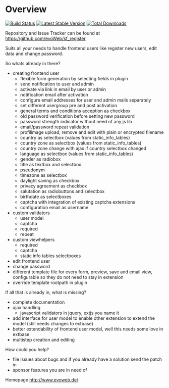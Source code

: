 # Overview
[![Build Status](https://travis-ci.org/evoWeb/sf_register.svg?branch=develop)](https://travis-ci.org/evoWeb/sf_register)
[![Latest Stable Version](https://poser.pugx.org/evoweb/sf-register/v/stable)](https://packagist.org/packages/evoweb/sf-register)
[![Total Downloads](https://poser.pugx.org/evoweb/sf-register/downloads)](https://packagist.org/packages/evoweb/sf-register)

Repository and Issue Tracker can be found at https://github.com/evoWeb/sf_register

Suits all your needs to handle frontend users like register new users, edit data and change password.

So whats already in there?

- creating frontend user
    - flexible form generation by selecting fields in plugin
    - send notification to user and admin
    - activate via link in email by user or admin
    - notification email after activation
    - configure email addresses for user and admin mails separately
    - set different usergroup pre and post activation
    - general terms and conditions acception as checkbox
    - old password verification before setting new password
    - password strength indicator without need of any js lib
    - email/password repeat validation
    - profilimage upload, remove and edit with plain or encrypted filename
    - country as selectbox (values from static_info_tables)
    - country zone as selectbox (values from static_info_tables)
    - country zone change with ajax if country selectbox changed
    - language as selectbox (values from static_info_tables)
    - gender as radiobox
    - title as textbox and selectbox
    - pseudonym
    - timezone as selectbox
    - daylight saving as checkbox
    - privacy agreement as checkbox
    - salutation as radiobuttons and selectbox
    - birthdate as selectboxes
    - captcha with integration of existing captcha extensions
    - configuration email as username
- custom validators
    - user model
    - captcha
    - required
    - repeat
- custom viewhelpers
    - required
    - captcha
    - static info tables selectboxes
- edit frontend user
- change password
- different template file for every form, preview, save and email view, configurable so they do not need to stay in extension
- override template rootpath in plugin

If all that is already in, what is missing?

- complete documentation
- ajax handling
    - javascript validators in jquery, extjs you name it
- add interface for user model to enable other extension to extend the model (still needs changes to extbase)
- better extendability of frontend user model, well this needs some love in extbase
- multistep creation and editing

How could you help?

- file issues about bugs and if you already have a solution send the patch in
- sponsor features you are in need of

Homepage http://www.evoweb.de/

